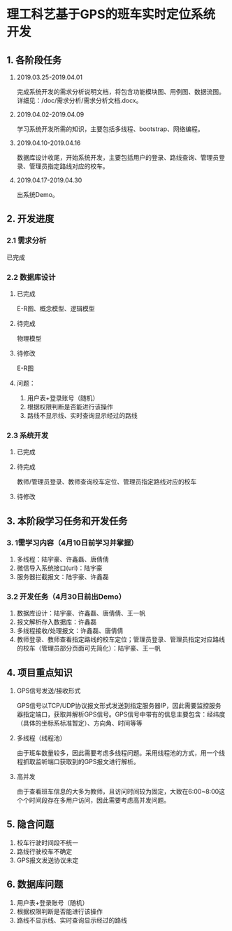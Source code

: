 # 理工科艺基于GPS的班车实时定位系统开发

## 1. 各阶段任务

1. 2019.03.25-2019.04.01

   完成系统开发的需求分析说明文档，将包含功能模块图、用例图、数据流图。详细见：/doc/需求分析/需求分析文档.docx。

2. 2019.04.02-2019.04.09

   学习系统开发所需的知识，主要包括多线程、bootstrap、网络编程。

3. 2019.04.10-2019.04.16

   数据库设计收尾，开始系统开发，主要包括用户的登录、路线查询、管理员登录、管理员指定路线对应的校车。

4. 2019.04.17-2019.04.30

   出系统Demo。

## 2. 开发进度

### 2.1 需求分析

已完成

### 2.2 数据库设计

1. 已完成

   E-R图、概念模型、逻辑模型

2. 待完成

   物理模型

3. 待修改

   E-R图

4. 问题：

   1. 用户表+登录账号（随机）
   2. 根据权限判断是否能进行该操作
   3. 路线不显示线、实时查询显示经过的路线

### 2.3 系统开发

1. 已完成

   

2. 待完成

   教师/管理员登录、教师查询校车定位、管理员指定路线对应的校车

3. 待修改

   

## 3. 本阶段学习任务和开发任务

### 3. 1需学习内容（4月10日前学习并掌握）

1. 多线程：陆宇豪、许鑫磊、唐倩倩
2. 微信导入系统接口(url)：陆宇豪
3. 服务器拦截报文：陆宇豪、许鑫磊

### 3.2 开发任务（4月30日前出Demo）

1. 数据库设计：陆宇豪、许鑫磊、唐倩倩、王一帆
2. 报文解析存入数据库：许鑫磊
3. 多线程接收/处理报文：许鑫磊、唐倩倩
4. 教师登录、教师查看指定路线的校车定位；管理员登录、管理员指定对应路线的校车（管理员部分页面可先简化）：陆宇豪、王一帆

## 4. 项目重点知识

1. GPS信号发送/接收形式

   GPS信号以TCP/UDP协议报文形式发送到指定服务器IP，因此需要监控服务器指定端口，获取并解析GPS信号。GPS信号中带有的信息主要包含：经纬度（具体的坐标系标准暂定）、方向角、时间等等

2. 多线程（线程池）

   由于班车数量较多，因此需要考虑多线程问题。采用线程池的方式，用一个线程抓取监听端口获取到的GPS报文进行解析。

3. 高并发

   由于查看班车信息的大多为教师，且访问时间较为固定，大致在6:00~8:00这个个时间段存在多用户访问，因此需要考虑高并发问题。

## 5. 隐含问题

1. 校车行驶时间段不统一
2. 路线行驶校车不确定
3. GPS报文发送协议未定

## 6. 数据库问题

1. 用户表+登录账号（随机）
2. 根据权限判断是否能进行该操作
3. 路线不显示线、实时查询显示经过的路线


